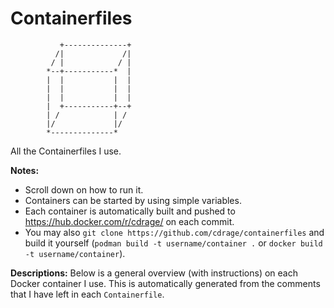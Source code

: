 # Containerfiles

```
           +--------------+
          /|             /|
         / |            / |
        *--+-----------*  |
        |  |           |  |
        |  |           |  |
        |  |           |  |
        |  +-----------+--+
        | /            | /
        |/             |/
        *--------------*
```


All the Containerfiles I use.

**Notes:**
  - Scroll down on how to run it.
  - Containers can be started by using simple variables. 
  - Each container is automatically built and pushed to https://hub.docker.com/r/cdrage/ on each commit.
  - You may also `git clone https://github.com/cdrage/containerfiles` and build it yourself (`podman build -t username/container .` or `docker build -t username/container`). 


**Descriptions:**
Below is a general overview (with instructions) on each Docker container I use. This is automatically generated from the comments that I have left in each `Containerfile`.